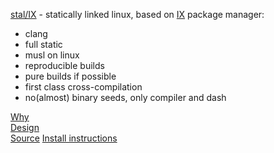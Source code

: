 [stal/IX](https://github.com/stal-ix/ix/blob/main/docs/STALIX.md) - statically linked linux, based on [IX](https://github.com/stal-ix/ix/blob/main/docs/IX.md) package manager:

* clang
* full static
* musl on linux
* reproducible builds
* pure builds if possible
* first class cross-compilation
* no(almost) binary seeds, only compiler and dash

[Why](https://github.com/stal-ix/ix/blob/main/docs/CASES.md)<br>
[Design](https://github.com/stal-ix/ix/blob/main/docs/STALIX.md#stalix)<br>
[Source](https://github.com/stal-ix/ix)
[Install instructions](https://github.com/stal-ix/ix/blob/main/docs/INSTALL.md)
